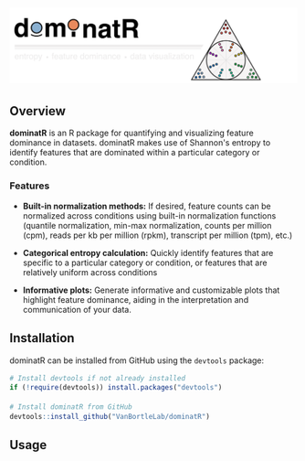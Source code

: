 # <img src="man/figures/dominatR_header.png" width="1200px">

## Overview

**dominatR** is an R package for quantifying and visualizing feature dominance in datasets. dominatR makes use of Shannon's entropy to identify features that are dominated within a particular category or condition. 

### Features

- **Built-in normalization methods:** If desired, feature counts can be normalized across conditions using built-in normalization functions (quantile normalization, min-max normalization, counts per million (cpm), reads per kb per million (rpkm), transcript per million (tpm), etc.)

- **Categorical entropy calculation:** Quickly identify features that are specific to a particular category or condition, or features that are relatively uniform across conditions

- **Informative plots:** Generate informative and customizable plots that highlight feature dominance, aiding in the interpretation and communication of your data.

## Installation

dominatR can be installed from GitHub using the `devtools` package:

```R
# Install devtools if not already installed
if (!require(devtools)) install.packages("devtools")

# Install dominatR from GitHub
devtools::install_github("VanBortleLab/dominatR")
```

## Usage
